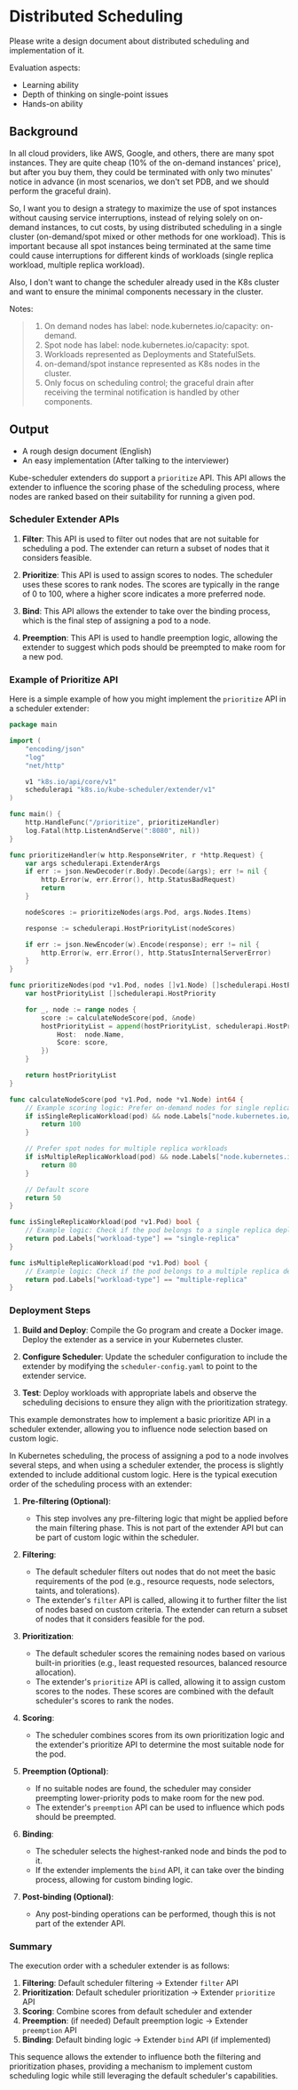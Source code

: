 # Distributed Scheduling

Please write a design document about distributed scheduling and implementation of it.

Evaluation aspects:
- Learning ability
- Depth of thinking on single-point issues
- Hands-on ability

## Background

In all cloud providers, like AWS, Google, and others, there are many spot instances. They are quite cheap (10% of the on-demand instances' price), but after you buy them, they could be terminated with only two minutes' notice in advance (in most scenarios, we don't set PDB, and we should perform the graceful drain).

So, I want you to design a strategy to maximize the use of spot instances without causing service interruptions, instead of relying solely on on-demand instances, to cut costs, by using distributed scheduling in a single cluster (on-demand/spot mixed or other methods for one workload). This is important because all spot instances being terminated at the same time could cause interruptions for different kinds of workloads (single replica workload, multiple replica workload).

Also, I don't want to change the scheduler already used in the K8s cluster and want to ensure the minimal components necessary in the cluster.

Notes:
> 1. On demand nodes has label: node.kubernetes.io/capacity: on-demand.
> 2. Spot node has label: node.kubernetes.io/capacity: spot.
> 3. Workloads represented as Deployments and StatefulSets.
> 4. on-demand/spot instance represented as K8s nodes in the cluster.
> 5. Only focus on scheduling control; the graceful drain after receiving the terminal notification is handled by other components.

## Output

- A rough design document (English)
- An easy implementation (After talking to the interviewer)

Kube-scheduler extenders do support a `prioritize` API. This API allows the extender to influence the scoring phase of the scheduling process, where nodes are ranked based on their suitability for running a given pod.

### Scheduler Extender APIs

1. **Filter**: This API is used to filter out nodes that are not suitable for scheduling a pod. The extender can return a subset of nodes that it considers feasible.

2. **Prioritize**: This API is used to assign scores to nodes. The scheduler uses these scores to rank nodes. The scores are typically in the range of 0 to 100, where a higher score indicates a more preferred node.

3. **Bind**: This API allows the extender to take over the binding process, which is the final step of assigning a pod to a node.

4. **Preemption**: This API is used to handle preemption logic, allowing the extender to suggest which pods should be preempted to make room for a new pod.

### Example of Prioritize API

Here is a simple example of how you might implement the `prioritize` API in a scheduler extender:

```go
package main

import (
	"encoding/json"
	"log"
	"net/http"

	v1 "k8s.io/api/core/v1"
	schedulerapi "k8s.io/kube-scheduler/extender/v1"
)

func main() {
	http.HandleFunc("/prioritize", prioritizeHandler)
	log.Fatal(http.ListenAndServe(":8080", nil))
}

func prioritizeHandler(w http.ResponseWriter, r *http.Request) {
	var args schedulerapi.ExtenderArgs
	if err := json.NewDecoder(r.Body).Decode(&args); err != nil {
		http.Error(w, err.Error(), http.StatusBadRequest)
		return
	}

	nodeScores := prioritizeNodes(args.Pod, args.Nodes.Items)

	response := schedulerapi.HostPriorityList(nodeScores)

	if err := json.NewEncoder(w).Encode(response); err != nil {
		http.Error(w, err.Error(), http.StatusInternalServerError)
	}
}

func prioritizeNodes(pod *v1.Pod, nodes []v1.Node) []schedulerapi.HostPriority {
	var hostPriorityList []schedulerapi.HostPriority

	for _, node := range nodes {
		score := calculateNodeScore(pod, &node)
		hostPriorityList = append(hostPriorityList, schedulerapi.HostPriority{
			Host:  node.Name,
			Score: score,
		})
	}

	return hostPriorityList
}

func calculateNodeScore(pod *v1.Pod, node *v1.Node) int64 {
	// Example scoring logic: Prefer on-demand nodes for single replica workloads
	if isSingleReplicaWorkload(pod) && node.Labels["node.kubernetes.io/capacity"] == "on-demand" {
		return 100
	}

	// Prefer spot nodes for multiple replica workloads
	if isMultipleReplicaWorkload(pod) && node.Labels["node.kubernetes.io/capacity"] == "spot" {
		return 80
	}

	// Default score
	return 50
}

func isSingleReplicaWorkload(pod *v1.Pod) bool {
	// Example logic: Check if the pod belongs to a single replica deployment
	return pod.Labels["workload-type"] == "single-replica"
}

func isMultipleReplicaWorkload(pod *v1.Pod) bool {
	// Example logic: Check if the pod belongs to a multiple replica deployment
	return pod.Labels["workload-type"] == "multiple-replica"
}
```

### Deployment Steps

1. **Build and Deploy**: Compile the Go program and create a Docker image. Deploy the extender as a service in your Kubernetes cluster.

2. **Configure Scheduler**: Update the scheduler configuration to include the extender by modifying the `scheduler-config.yaml` to point to the extender service.

3. **Test**: Deploy workloads with appropriate labels and observe the scheduling decisions to ensure they align with the prioritization strategy.

This example demonstrates how to implement a basic prioritize API in a scheduler extender, allowing you to influence node selection based on custom logic.



In Kubernetes scheduling, the process of assigning a pod to a node involves several steps, and when using a scheduler extender, the process is slightly extended to include additional custom logic. Here is the typical execution order of the scheduling process with an extender:

1. **Pre-filtering (Optional)**:
    - This step involves any pre-filtering logic that might be applied before the main filtering phase. This is not part of the extender API but can be part of custom logic within the scheduler.

2. **Filtering**:
    - The default scheduler filters out nodes that do not meet the basic requirements of the pod (e.g., resource requests, node selectors, taints, and tolerations).
    - The extender's `filter` API is called, allowing it to further filter the list of nodes based on custom criteria. The extender can return a subset of nodes that it considers feasible for the pod.

3. **Prioritization**:
    - The default scheduler scores the remaining nodes based on various built-in priorities (e.g., least requested resources, balanced resource allocation).
    - The extender's `prioritize` API is called, allowing it to assign custom scores to the nodes. These scores are combined with the default scheduler's scores to rank the nodes.

4. **Scoring**:
    - The scheduler combines scores from its own prioritization logic and the extender's prioritize API to determine the most suitable node for the pod.

5. **Preemption (Optional)**:
    - If no suitable nodes are found, the scheduler may consider preempting lower-priority pods to make room for the new pod.
    - The extender's `preemption` API can be used to influence which pods should be preempted.

6. **Binding**:
    - The scheduler selects the highest-ranked node and binds the pod to it.
    - If the extender implements the `bind` API, it can take over the binding process, allowing for custom binding logic.

7. **Post-binding (Optional)**:
    - Any post-binding operations can be performed, though this is not part of the extender API.

### Summary

The execution order with a scheduler extender is as follows:

1. **Filtering**: Default scheduler filtering → Extender `filter` API
2. **Prioritization**: Default scheduler prioritization → Extender `prioritize` API
3. **Scoring**: Combine scores from default scheduler and extender
4. **Preemption**: (if needed) Default preemption logic → Extender `preemption` API
5. **Binding**: Default binding logic → Extender `bind` API (if implemented)

This sequence allows the extender to influence both the filtering and prioritization phases, providing a mechanism to implement custom scheduling logic while still leveraging the default scheduler's capabilities.